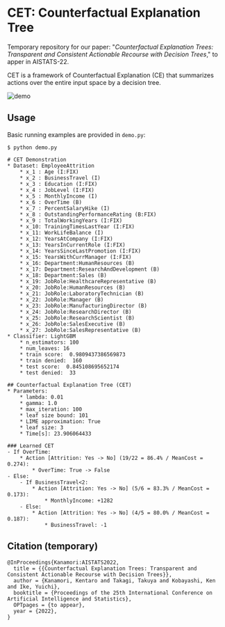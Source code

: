 # CET: Counterfactual Explanation Tree

Temporary repository for our paper: "*Counterfactual Explanation Trees: Transparent and Consistent Actionable Recourse with Decision Trees*," to apper in AISTATS-22.

CET is a framework of Counterfactual Explanation (CE) that summarizes actions over the entire input space by a decision tree. 

![demo](https://user-images.githubusercontent.com/52521189/151741986-3244bdb8-e47f-4c84-93d0-dca9b4a756a8.png)


## Usage

Basic running examples are provided in `demo.py`:
```
$ python demo.py

# CET Demonstration
* Dataset: EmployeeAttrition
	* x_1 : Age (I:FIX)
	* x_2 : BusinessTravel (I)
	* x_3 : Education (I:FIX)
	* x_4 : JobLevel (I:FIX)
	* x_5 : MonthlyIncome (I)
	* x_6 : OverTime (B)
	* x_7 : PercentSalaryHike (I)
	* x_8 : OutstandingPerformanceRating (B:FIX)
	* x_9 : TotalWorkingYears (I:FIX)
	* x_10: TrainingTimesLastYear (I:FIX)
	* x_11: WorkLifeBalance (I)
	* x_12: YearsAtCompany (I:FIX)
	* x_13: YearsInCurrentRole (I:FIX)
	* x_14: YearsSinceLastPromotion (I:FIX)
	* x_15: YearsWithCurrManager (I:FIX)
	* x_16: Department:HumanResources (B)
	* x_17: Department:ResearchAndDevelopment (B)
	* x_18: Department:Sales (B)
	* x_19: JobRole:HealthcareRepresentative (B)
	* x_20: JobRole:HumanResources (B)
	* x_21: JobRole:LaboratoryTechnician (B)
	* x_22: JobRole:Manager (B)
	* x_23: JobRole:ManufacturingDirector (B)
	* x_24: JobRole:ResearchDirector (B)
	* x_25: JobRole:ResearchScientist (B)
	* x_26: JobRole:SalesExecutive (B)
	* x_27: JobRole:SalesRepresentative (B)
* Classifier: LightGBM
	* n_estimators: 100
	* num_leaves: 16
	* train score:  0.9809437386569873
	* train denied:  160
	* test score:  0.845108695652174
	* test denied:  33

## Counterfactual Explanation Tree (CET)
* Parameters:
	* lambda: 0.01
	* gamma: 1.0
	* max_iteration: 100
	* leaf size bound: 101
	* LIME approximation: True
	* leaf size: 3
	* Time[s]: 23.906064433

### Learned CET
- If OverTime:
	* Action [Attrition: Yes -> No] (19/22 = 86.4% / MeanCost = 0.274):
		* OverTime: True -> False
- Else:
	- If BusinessTravel<2:
		* Action [Attrition: Yes -> No] (5/6 = 83.3% / MeanCost = 0.173):
			* MonthlyIncome: +1282
	- Else:
		* Action [Attrition: Yes -> No] (4/5 = 80.0% / MeanCost = 0.187):
			* BusinessTravel: -1

```


## Citation (temporary)
```
@InProceedings{Kanamori:AISTATS2022,
  title = {{Counterfactual Explanation Trees: Transparent and Consistent Actionable Recourse with Decision Trees}},
  author = {Kanamori, Kentaro and Takagi, Takuya and Kobayashi, Ken and Ike, Yuichi},
  booktitle = {Proceedings of the 25th International Conference on Artificial Intelligence and Statistics},
  OPTpages = {to appear},
  year = {2022},
}
```
